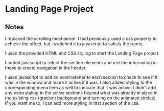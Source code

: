 # Landing Page Project

## Notes

I replaced the scrolling mechanism.
I had previously used a css property to achieve the effect, but I switched it to javascript to satisfy the rubric. 

I used the provided HTML and CSS styling to start the Landing Page project.

I added javascript to select the section elements and use the information in those to create navigation in the header.

I used javascript to add an eventlistener to each section to check to see if it was in the window and made it active if it was. I also added styling to the cooresponding menu item as well to indicate that it was active. I didn't add any extra styling to the active sections beyond what was already in place in the existing css (gradient background and turning on the animated circles). If you want me to, I can add more styling in that section of the css.
